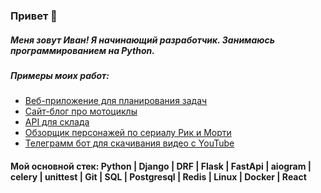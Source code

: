 ### Привет 👋

##### Меня зовут Иван! Я начинающий разработчик. Занимаюсь программированием на Python.

##### Примеры моих работ:
 - [Веб-приложение для планирования задач](https://github.com/IvanSitnikov1/planner)
 - [Сайт-блог про мотоциклы](https://github.com/IvanSitnikov1/moto_site)
 - [API для склада](https://github.com/IvanSitnikov1/fold)
 - [Обзорщик персонажей по сериалу Рик и Морти](https://github.com/IvanSitnikov1/rick)
 - [Телеграмм бот для скачивания видео с YouTube](https://github.com/IvanSitnikov1/pull_video_bot)

#### Мой основной стек: Python | Django | DRF | Flask | FastApi | aiogram | celery | unittest | Git | SQL | Postgresql | Redis | Linux | Docker | React

<!--
**IvanSitnikov1/IvanSitnikov1** is a ✨ _special_ ✨ repository because its `README.md` (this file) appears on your GitHub profile.

Here are some ideas to get you started:

- 🔭 I’m currently working on ...
- 🌱 I’m currently learning ...
- 👯 I’m looking to collaborate on ...
- 🤔 I’m looking for help with ...
- 💬 Ask me about ...
- 📫 How to reach me: ...
- 😄 Pronouns: ...
- ⚡ Fun fact: ...
-->

